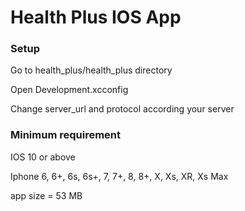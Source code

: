 #  Health Plus IOS App

### Setup 

Go to health_plus/health_plus directory

Open Development.xcconfig

Change server_url and protocol according your server

### Minimum requirement

IOS 10 or above

Iphone 6, 6+, 6s, 6s+, 7, 7+, 8, 8+, X, Xs, XR, Xs Max

app size = 53 MB


